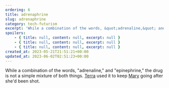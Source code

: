 ```yaml
---
ordering: 6
title: adrenaphrine
slug: adrenaphrine
category: tech-futurism
excerpt: 'While a combination of the words, &quot;adrenaline,&quot; and &quot;epinephrine,&quot; the drug is n...'
spoilers:
    - { title: null, content: null, excerpt: null }
    - { title: null, content: null, excerpt: null }
    - { title: null, content: null, excerpt: null }
created_at: 2023-05-21T21:51:21+00:00
updated_at: 2023-06-02T02:51:23+00:00
---
```

While a combination of the words, "adrenaline," and "epinephrine," the drug is not a simple mixture of both things. [Terra](/category/characters/terra) used it to keep [Mary](/category/characters/mary) going after she'd been shot.